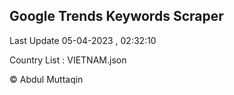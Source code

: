

## Google Trends Keywords Scraper 
 
Last Update 05-04-2023 , 02:32:10

Country List :
VIETNAM.json



© Abdul Muttaqin 

